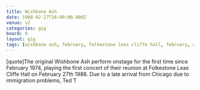 ```yaml
---
title: Wishbone Ash
date: 1988-02-27T16:00:00.000Z
venue: v2
categories: gig
board: 8
layout: gig
tags: [wishbone ash, february, folkestone leas cliffe hall, february, chicago]
---
```

[quote]The original Wishbone Ash perform onstage for the first time since February 1974, playing the first concert of their reunion at Folkestone Leas Cliffe Hall on February 27th 1988. Due to a late arrival from Chicago due to immigration problems, Ted T